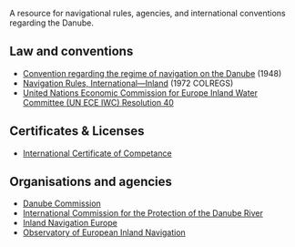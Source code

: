 A resource for navigational rules, agencies, and international conventions regarding the Danube.

## Law and conventions
- [Convention regarding the regime of navigation on the Danube](http://www.danubecommission.org/index.php/en_US/convention#3) (1948)
- [Navigation Rules, International—Inland](http://www.navcen.uscg.gov/pdf/navRules/navrules.pdf) (1972 COLREGS)
- [United Nations Economic Commission for Europe Inland Water Committee (UN ECE IWC) Resolution 40 ](http://www.unece.org/fileadmin/DAM/trans/doc/2013/sc3wp3/ECE-TRANS-SC3-147-rev3e.pdf)

## Certificates & Licenses
- [International Certificate of Competance](https://en.wikipedia.org/wiki/International_Certificate_of_Competence)

## Organisations and agencies
- [Danube Commission](http://www.danubecommission.org/)
- [International Commission for the Protection of the Danube River](http://www.icpdr.org/main/)
- [Inland Navigation Europe](http://www.inlandnavigation.eu/home/)
- [Observatory of European Inland Navigation](http://www.inland-navigation.org/)
